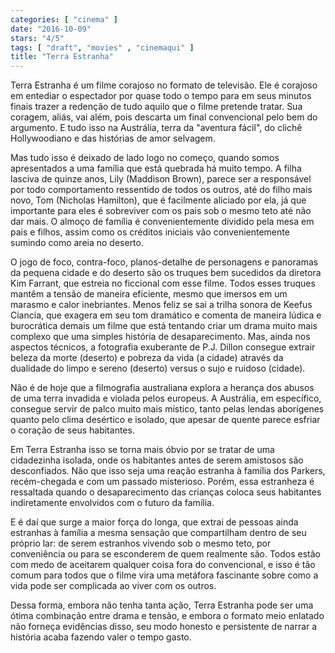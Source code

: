 ```yaml
---
categories: [ "cinema" ]
date: "2016-10-09"
stars: "4/5"
tags: [ "draft", "movies" , "cinemaqui" ]
title: "Terra Estranha"
---
```

Terra Estranha é um filme corajoso no formato de televisão. Ele
é corajoso em entediar o espectador por quase todo o tempo para em
seus minutos finais trazer a redenção de tudo aquilo que o filme
pretende tratar. Sua coragem, aliás, vai além, pois descarta um final
convencional pelo bem do argumento. E tudo isso na Austrália, terra da
"aventura fácil", do clichê Hollywoodiano e das histórias de amor
selvagem.

Mas tudo isso é deixado de lado logo no começo, quando somos
apresentados a uma família que está quebrada há muito tempo. A filha
lasciva de quinze anos, Lily (Maddison Brown), parece ser a responsável
por todo comportamento ressentido de todos os outros, até do filho mais
novo, Tom (Nicholas Hamilton), que é facilmente aliciado por ela, já que
importante para eles é sobreviver com os pais sob o mesmo teto até não
dar mais. O almoço de família é convenientemente dividido pela mesa
em pais e filhos, assim como os créditos iniciais vão convenientemente
sumindo como areia no deserto.

O jogo de foco, contra-foco, planos-detalhe de personagens e panoramas da
pequena cidade e do deserto são os truques bem sucedidos da diretora
Kim Farrant, que estreia no ficcional com esse filme. Todos esses
truques mantêm a tensão de maneira eficiente, mesmo que imersos em
um marasmo e calor inebriantes. Menos feliz se sai a trilha sonora de
Keefus Ciancia, que exagera em seu tom dramático e comenta de maneira
lúdica e burocrática demais um filme que está tentando criar um drama
muito mais complexo que uma simples história de desaparecimento. Mas,
ainda nos aspectos técnicos, a fotografia exuberante de P.J. Dillon
consegue extrair beleza da morte (deserto) e pobreza da vida (a cidade)
através da dualidade do limpo e sereno (deserto) versus o sujo e ruidoso
(cidade).

Não é de hoje que a filmografia australiana explora a herança dos
abusos de uma terra invadida e violada pelos europeus. A Austrália,
em específico, consegue servir de palco muito mais místico, tanto
pelas lendas aborígenes quanto pelo clima desértico e isolado, que
apesar de quente parece esfriar o coração de seus habitantes.

Em Terra Estranha isso se torna mais óbvio por se tratar de uma
cidadezinha isolada, onde os habitantes antes de serem amistosos são
desconfiados. Não que isso seja uma reação estranha à família
dos Parkers, recém-chegada e com um passado misterioso. Porém, essa
estranheza é ressaltada quando o desaparecimento das crianças coloca
seus habitantes indiretamente envolvidos com o futuro da família.

E é daí que surge a maior força do longa, que extrai de pessoas
ainda estranhas à família a mesma sensação que compartilham dentro
de seu próprio lar: de serem estranhos vivendo sob o mesmo teto, por
conveniência ou para se esconderem de quem realmente são. Todos estão
com medo de aceitarem qualquer coisa fora do convencional, e isso é
tão comum para todos que o filme vira uma metáfora fascinante sobre
como a vida pode ser complicada ao viver com os outros.

Dessa forma, embora não tenha tanta ação, Terra Estranha pode ser
uma ótima combinação entre drama e tensão, e embora o formato meio
enlatado não forneça evidências disso, seu modo honesto e persistente
de narrar a história acaba fazendo valer o tempo gasto.
